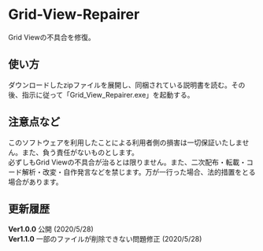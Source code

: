 # Grid-View-Repairer
Grid Viewの不具合を修復。  

## 使い方
ダウンロードしたzipファイルを展開し、同梱されている説明書を読む。その後、指示に従って「Grid_View_Repairer.exe」を起動する。  

## 注意点など
このソフトウェアを利用したことによる利用者側の損害は一切保証いたしません。また、負う責任がないものとします。  
必ずしもGrid Viewの不具合が治るとは限りません。また、二次配布・転載・コード解析・改変・自作発言などを禁じます。万が一行った場合、法的措置をとる場合があります。

## 更新履歴
**Ver1.0.0** 公開 (2020/5/28)  
**Ver1.1.0** 一部のファイルが削除できない問題修正 (2020/5/28)  
